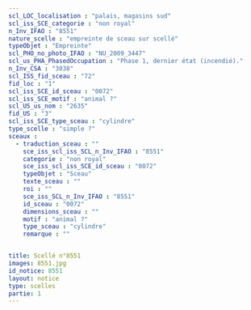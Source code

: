 ```yaml
---
scl_LOC_localisation : "palais, magasins sud"
scl_iss_SCE_categorie : "non royal"
n_Inv_IFAO : "8551"
nature_scelle : "empreinte de sceau sur scellé"
typeObjet : "Empreinte"
scl_PHO_no_photo_IFAO : "NU_2009_3447"
scl_us_PHA_PhasedOccupation : "Phase 1, dernier état (incendié)."
n_Inv_CSA : "3038"
scl_ISS_fid_sceau : "72"
fid_loc : "1"
scl_iss_SCE_id_sceau : "0072"
scl_iss_SCE_motif : "animal ?"
scl_US_us_nom : "2635"
fid_US : "3"
scl_iss_SCE_type_sceau : "cylindre"
type_scelle : "simple ?"
sceaux :
  - traduction_sceau : ""
    sce_iss_scl_iss_SCL_n_Inv_IFAO : "8551"
    categorie : "non royal"
    sce_iss_scl_iss_SCE_id_sceau : "0072"
    typeObjet : "Sceau"
    texte_sceau : ""
    roi : ""
    sce_iss_SCL_n_Inv_IFAO : "8551"
    id_sceau : "0072"
    dimensions_sceau : ""
    motif : "animal ?"
    type_sceau : "cylindre"
    remarque : ""


title: Scellé n°8551
images: 8551.jpg
id_notice: 8551
layout: notice
type: scelles
partie: 1
---
```


